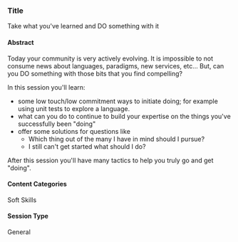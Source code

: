 ### Title ###

Take what you've learned and DO something with it

#### Abstract ####

Today your community is very actively evolving. It is impossible to not consume news about languages, paradigms, new services, etc...
But, can you DO something with those bits that you find compelling?

In this session you'll learn:
* some low touch/low commitment ways to initiate doing; for example using unit tests to explore a language.
* what can you do to continue to build your expertise on the things you've successfully been "doing"
* offer some solutions for questions like 
    * Which thing out of the many I have in mind should I pursue?
    * I still can't get started what should I do?

After this session you'll have many tactics to help you truly go and get "doing".

#### Content Categories ####

Soft Skills

#### Session Type ####

General
